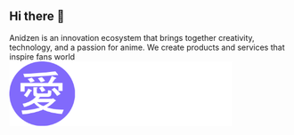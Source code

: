 ## Hi there 👋

Anidzen is an innovation ecosystem that brings together creativity, technology, and a passion for anime. We create products and services that inspire fans world
      <a href="https://aira.anidzen.com">
        <img src="https://github.com/Anidzen-app/Design-assets/blob/main/aira/AIRA_LOGO.png?raw=true" alt="Aira" style="width: 400px;">
      </a>
